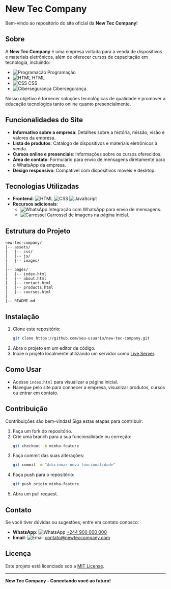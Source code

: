# New Tec Company

Bem-vindo ao repositório do site oficial da **New Tec Company**!

## Sobre
A **New Tec Company** é uma empresa voltada para a venda de dispositivos e materiais eletrônicos, além de oferecer cursos de capacitação em tecnologia, incluindo:
- ![Programação](https://img.shields.io/badge/Programação-0A66C2?style=flat-square&logo=c%2B%2B&logoColor=white) Programação
- ![HTML](https://img.shields.io/badge/HTML-E34F26?style=flat-square&logo=html5&logoColor=white) HTML
- ![CSS](https://img.shields.io/badge/CSS-1572B6?style=flat-square&logo=css3&logoColor=white) CSS
- ![Cibersegurança](https://img.shields.io/badge/Cibersegurança-FF6F00?style=flat-square&logo=security&logoColor=white) Cibersegurança

Nosso objetivo é fornecer soluções tecnológicas de qualidade e promover a educação tecnológica tanto online quanto presencialmente.

## Funcionalidades do Site
- **Informativo sobre a empresa**: Detalhes sobre a história, missão, visão e valores da empresa.
- **Lista de produtos**: Catálogo de dispositivos e materiais eletrônicos à venda.
- **Cursos online e presenciais**: Informações sobre os cursos oferecidos.
- **Área de contato**: Formulário para envio de mensagens diretamente para o WhatsApp da empresa.
- **Design responsivo**: Compatível com dispositivos móveis e desktop.

## Tecnologias Utilizadas
- **Frontend**: ![HTML](https://img.shields.io/badge/HTML-E34F26?style=flat-square&logo=html5&logoColor=white) ![CSS](https://img.shields.io/badge/CSS-1572B6?style=flat-square&logo=css3&logoColor=white) ![JavaScript](https://img.shields.io/badge/JavaScript-F7DF1E?style=flat-square&logo=javascript&logoColor=black)
- **Recursos adicionais**:
  - ![WhatsApp](https://img.shields.io/badge/WhatsApp-25D366?style=flat-square&logo=whatsapp&logoColor=white) Integração com WhatsApp para envio de mensagens.
  - ![Carrossel](https://img.shields.io/badge/Carrossel%20de%20imagens-0078D4?style=flat-square&logo=images&logoColor=white) Carrossel de imagens na página inicial.

## Estrutura do Projeto
```
new-tec-company/
|-- assets/
|   |-- css/
|   |-- js/
|   |-- images/
|
|-- pages/
|   |-- index.html
|   |-- about.html
|   |-- contact.html
|   |-- products.html
|   |-- courses.html
|
|-- README.md
```

## Instalação
1. Clone este repositório:
   ```bash
   git clone https://github.com/seu-usuario/new-tec-company.git
   ```
2. Abra o projeto em um editor de código.
3. Inicie o projeto localmente utilizando um servidor como [Live Server](https://marketplace.visualstudio.com/items?itemName=ritwickdey.LiveServer).

## Como Usar
- Acesse `index.html` para visualizar a página inicial.
- Navegue pelo site para conhecer a empresa, visualizar produtos, cursos ou entrar em contato.

## Contribuição
Contribuições são bem-vindas! Siga estas etapas para contribuir:
1. Faça um fork do repositório.
2. Crie uma branch para a sua funcionalidade ou correção:
   ```bash
   git checkout -b minha-feature
   ```
3. Faça commit das suas alterações:
   ```bash
   git commit -m "Adicionar nova funcionalidade"
   ```
4. Faça push para o repositório:
   ```bash
   git push origin minha-feature
   ```
5. Abra um pull request.

## Contato
Se você tiver dúvidas ou sugestões, entre em contato conosco:
- **WhatsApp**: ![WhatsApp](https://img.shields.io/badge/WhatsApp-25D366?style=flat-square&logo=whatsapp&logoColor=white) [+244 900 000 000](https://wa.me/244900000000)
- **Email**: ![Email](https://img.shields.io/badge/Email-D14836?style=flat-square&logo=gmail&logoColor=white) contato@newteccompany.com

## Licença
Este projeto está licenciado sob a [MIT License](LICENSE).

---
**New Tec Company - Conectando você ao futuro!**



